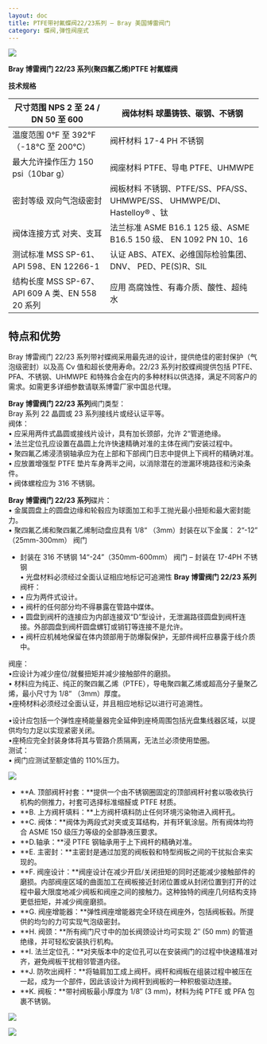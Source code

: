 ```yaml
---
layout: doc
title: PTFE带衬氟蝶阀22/23系列 – Bray 美国博雷阀门
category: 蝶阀,弹性阀座式
---
```


![](/2022/09/download-7.png)

**Bray 博雷阀门 22/23 系列(聚四氟乙烯)PTFE 衬氟蝶阀**

**技术规格**

| 尺寸范围 NPS 2 至 24 / DN 50 至 600              | 阀体材料 球墨铸铁、碳钢、不锈钢                                          |
| ------------------------------------------------ | ------------------------------------------------------------------------ |
| 温度范围 0°F 至 392°F（-18°C 至 200°C）          | 阀杆材料 17-4 PH 不锈钢                                                  |
| 最大允许操作压力 150 psi（10bar g）              | 阀座材料 PTFE、导电 PTFE、UHMWPE                                         |
| 密封等级 双向气泡级密封                          | 阀板材料 不锈钢、PTFE/SS、PFA/SS、UHMWPE/SS、 UHMWPE/DI、Hastelloy® 、钛 |
| 阀体连接方式 对夹、支耳                          | 法兰标准 ASME B16.1 125 级、ASME B16.5 150 级、 EN 1092 PN 10、16        |
| 测试标准 MSS SP-61、API 598、EN 12266-1          | 认证 ABS、ATEX、必维国际检验集团、DNV、 PED、PE(S)R、SIL                 |
| 结构长度 MSS SP-67、API 609 A 类、EN 558 20 系列 | 应用 高腐蚀性、有毒介质、酸性、超纯水                                    |

## 特点和优势

Bray 博雷阀门 22/23 系列带衬蝶阀采用最先进的设计，提供绝佳的密封保护（气泡级密封）以及高 Cv 值和超长使用寿命。22/23 系列衬胶蝶阀提供包括 PTFE、PFA、不锈钢、UHMWPE 和特殊合金在内的多种材料以供选择，满足不同客户的需求。如需更多详细参数请联系博雷厂家中国总代理。

**Bray 博雷阀门 22/23 系列**阀门类型：  
Bray 系列 22 晶圆或 23 系列接线片或经认证平等。  
阀体：  
• 应采用两件式晶圆或接线片设计，具有加长颈部，允许 2“管道绝缘。  
• 法兰定位孔应设置在晶圆上允许快速精确对准的主体在阀门安装过程中。  
• 聚四氟乙烯浸渍钢轴承应为在上部和下部阀门日志中提供上下阀杆的精确对准。  
• 应放置增强型 PTFE 垫片车身两半之间，以消除潜在的泄漏环境路径和污染条件。  
• 阀体螺栓应为 316 不锈钢。

**Bray 博雷阀门 22/23 系列**碟片：  
• 金属圆盘上的圆盘边缘和轮毂应为球面加工和手工抛光最小扭矩和最大密封能力。  
• 聚四氟乙烯和聚四氟乙烯制动盘应具有 1/8“ （3mm）封装在以下金属： 2“-12” （25mm-300mm） 阀门

- 封装在 316 不锈钢 14“-24”（350mm-600mm） 阀门 – 封装在 17-4PH 不锈钢  
  • 光盘材料必须经过全面认证相应地标记可追溯性
  **Bray 博雷阀门 22/23 系列**阀杆：
- • 应为两件式设计。
- • 阀杆的任何部分均不得暴露在管路中媒体。
- • 圆盘到阀杆的连接应为内部连接双“D”型设计，无泄漏路径圆盘到阀杆连接。外部圆盘到阀杆圆盘螺钉或销钉等连接不是允许。
- • 阀杆应机械地保留在体内颈部用于防爆裂保护，无部件阀杆应暴露于线介质中。

阀座：  
•应设计为减少座位/就餐扭矩并减少接触部件的磨损。  
• 材料应为纯正、纯正的聚四氟乙烯（PTFE），导电聚四氟乙烯或超高分子量聚乙烯，最小尺寸为 1/8“ （3mm）厚度。  
•座椅材料必须经过全面认证，并且相应地标记以进行可追溯性。

•设计应包括一个弹性座椅能量器完全延伸到座椅周围包括光盘集线器区域，以提供均匀力足以实现紧密关闭。  
•座椅应完全封装身体将其与管路介质隔离，无法兰必须使用垫圈。  
测试：  
• 阀门应测试至额定值的 110%压力。

![](/2022/09/download-10-721x1024.png)

- **A. 顶部阀杆衬套：**提供一个由不锈钢圈固定的顶部阀杆衬套以吸收执行机构的侧推力，衬套可选择标准缩醛或 PTFE 材质。
- **B. 上方阀杆填料：**上方阀杆填料防止任何环境污染物进入阀杆孔。
- **C. 阀体：**阀体为两段式对夹或支耳结构，并有环氧涂层。所有阀体均符合 ASME 150 级压力等级的全部静液压要求。
- **D.轴承：**浸 PTFE 钢轴承用于上下阀杆的精确对准。
- **E. 主密封：**主密封是通过加宽的阀板毂和特型阀板之间的干扰拟合来实现的。
- **F. 阀座设计：**阀座设计在减少开启/关闭扭矩的同时还能减少接触部件的磨损。内部阀座区域的曲面加工在阀板接近封闭位置或从封闭位置到打开的过程中最大限度地减少阀板和阀座之间的接触力。这种独特的阀座几何结构支持更低扭矩，并减少阀座磨损。
- **G. 阀座增能器：**弹性阀座增能器完全环绕在阀座外，包括阀板毂。所提供的均匀的力可实现气泡级密封。
- **H. 阀颈：**所有阀门尺寸中的加长阀颈设计均可实现 2″ (50 mm) 的管道绝缘，并可轻松安装执行机构。
- **I. 法兰定位孔：**对夹版本中的定位孔可以在安装阀门的过程中快速精准对齐，避免阀板干扰相邻管道内径。
- **J. 防吹出阀杆：**将轴肩加工成上阀杆。阀杆和阀板在组装过程中被压在一起，成为一个部件，因此该设计为阀杆到阀板的一种积极驱动连接。
- **K. 阀板：**带衬阀板最小厚度为 1/8″ (3 mm)，材料为纯 PTFE 或 PFA 包裹不锈钢。

![](/2022/10/%E6%88%AA%E5%B1%8F2022-10-17-%E4%B8%8A%E5%8D%8810.46.10-1024x556.png)

![](/2022/10/%E6%88%AA%E5%B1%8F2022-10-17-%E4%B8%8A%E5%8D%8810.46.17-1024x562.png)
